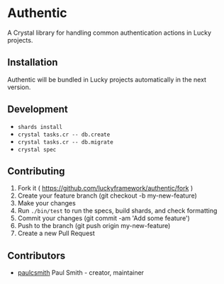 # Authentic

A Crystal library for handling common authentication actions in Lucky projects.

## Installation

Authentic will be bundled in Lucky projects automatically in the next version.

## Development

* `shards install`
* `crystal tasks.cr -- db.create`
* `crystal tasks.cr -- db.migrate`
* `crystal spec`

## Contributing

1.  Fork it ( https://github.com/luckyframework/authentic/fork )
2.  Create your feature branch (git checkout -b my-new-feature)
3.  Make your changes
4.  Run `./bin/test` to run the specs, build shards, and check formatting
5.  Commit your changes (git commit -am 'Add some feature')
6.  Push to the branch (git push origin my-new-feature)
7.  Create a new Pull Request

## Contributors

* [paulcsmith](https://github.com/paulcsmith) Paul Smith - creator, maintainer
